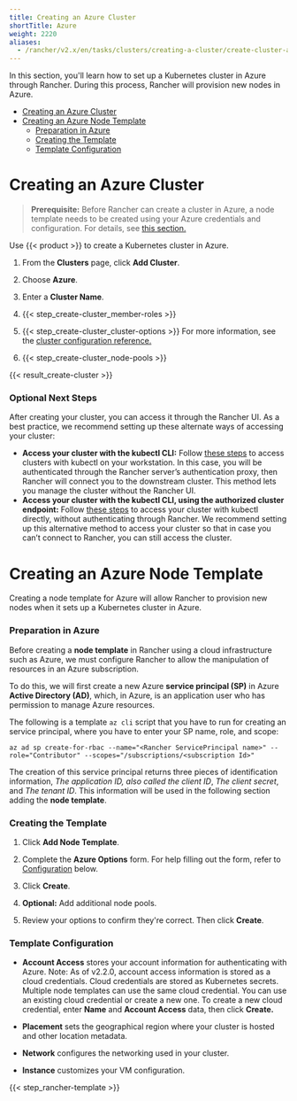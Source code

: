 ```yaml
---
title: Creating an Azure Cluster
shortTitle: Azure
weight: 2220
aliases:
  - /rancher/v2.x/en/tasks/clusters/creating-a-cluster/create-cluster-azure/
---
```


In this section, you'll learn how to set up a Kubernetes cluster in Azure through Rancher. During this process, Rancher will provision new nodes in Azure.

- [Creating an Azure Cluster](#creating-an-azure-cluster)
- [Creating an Azure Node Template](#creating-an-azure-node-template)
  - [Preparation in Azure](#preparation-in-azure)
  - [Creating the Template](#creating-the-template)
  - [Template Configuration](#template-configuration)

# Creating an Azure Cluster

> **Prerequisite:** Before Rancher can create a cluster in Azure, a node template needs to be created using your Azure credentials and configuration. For details, see [this section.](#creating-an-azure-node-template)

Use {{< product >}} to create a Kubernetes cluster in Azure.

1. From the **Clusters** page, click **Add Cluster**.

2. Choose **Azure**.

3. Enter a **Cluster Name**.

4. {{< step_create-cluster_member-roles >}}

5. {{< step_create-cluster_cluster-options >}} For more information, see the [cluster configuration reference.](../../options)

6. {{< step_create-cluster_node-pools >}}

{{< result_create-cluster >}}


### Optional Next Steps

After creating your cluster, you can access it through the Rancher UI. As a best practice, we recommend setting up these alternate ways of accessing your cluster:

- **Access your cluster with the kubectl CLI:** Follow [these steps]({{<baseurl>}}/rancher/v2.x/en/cluster-admin/cluster-access/kubectl/#accessing-clusters-with-kubectl-on-your-workstation) to access clusters with kubectl on your workstation. In this case, you will be authenticated through the Rancher server’s authentication proxy, then Rancher will connect you to the downstream cluster. This method lets you manage the cluster without the Rancher UI.
- **Access your cluster with the kubectl CLI, using the authorized cluster endpoint:** Follow [these steps]({{<baseurl>}}/rancher/v2.x/en/cluster-admin/cluster-access/kubectl/#authenticating-directly-with-a-downstream-cluster) to access your cluster with kubectl directly, without authenticating through Rancher. We recommend setting up this alternative method to access your cluster so that in case you can’t connect to Rancher, you can still access the cluster.

# Creating an Azure Node Template

Creating a node template for Azure will allow Rancher to provision new nodes when it sets up a Kubernetes cluster in Azure.

### Preparation in Azure
  
Before creating a **node template** in Rancher using a cloud infrastructure such as Azure, we must configure Rancher to allow the manipulation of resources in an Azure subscription.

To do this, we will first create a new Azure **service principal (SP)** in Azure **Active Directory (AD)**, which, in Azure, is an application user who has permission to manage Azure resources.

The following is a template `az cli` script that you have to run for creating an service principal, where you have to enter your SP name, role, and scope:
  
```
az ad sp create-for-rbac --name="<Rancher ServicePrincipal name>" --role="Contributor" --scopes="/subscriptions/<subscription Id>"
```
  
The creation of this service principal returns three pieces of identification information, *The application ID, also called the client ID*, *The client secret*, and *The tenant ID*. This information will be used in the following section adding the **node template**.

### Creating the Template

1.	Click **Add Node Template**.

1.	Complete the **Azure Options** form. For help filling out the form, refer to [Configuration](#azure-node-template-configuration) below.

1. Click **Create**.

1. **Optional:** Add additional node pools.

1. Review your options to confirm they're correct. Then click **Create**.


### Template Configuration

- **Account Access** stores your account information for authenticating with Azure. Note: As of v2.2.0, account access information is stored as a cloud credentials. Cloud credentials are stored as Kubernetes secrets. Multiple node templates can use the same cloud credential. You can use an existing cloud credential or create a new one. To create a new cloud credential, enter **Name** and **Account Access** data, then click **Create.**

- **Placement** sets the geographical region where your cluster is hosted and other location metadata.

- **Network** configures the networking used in your cluster.

- **Instance** customizes your VM configuration.

{{< step_rancher-template >}}


